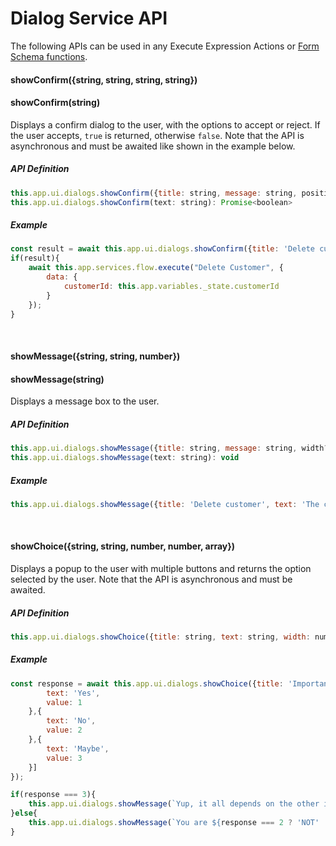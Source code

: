 # Dialog Service API

The following APIs can be used in any Execute Expression Actions or [Form Schema functions](../../../forms/formschemas/functions.md).

#### showConfirm({string, string, string, string})
#### showConfirm(string)

Displays a confirm dialog to the user, with the options to accept or reject. If the user accepts, `true` is returned, otherwise `false`. Note that the API is asynchronous and must be awaited like shown in the example below.  

##### API Definition

```javascript
this.app.ui.dialogs.showConfirm({title: string, message: string, positiveButtonText?: string, negativeButtonText?: string }) : Promise<boolean>
this.app.ui.dialogs.showConfirm(text: string): Promise<boolean>
```

##### Example

```javascript
const result = await this.app.ui.dialogs.showConfirm({title: 'Delete customer', text: 'Are you sure you want to delete this customer?'});
if(result){
    await this.app.services.flow.execute("Delete Customer", {
        data: {
            customerId: this.app.variables._state.customerId
        }
    });
}
```

<br/>

#### showMessage({string, string, number})
#### showMessage(string)

Displays a message box to the user.

##### API Definition

```javascript
this.app.ui.dialogs.showMessage({title: string, message: string, width?: number}) : void
this.app.ui.dialogs.showMessage(text: string): void
```

##### Example

```javascript
this.app.ui.dialogs.showMessage({title: 'Delete customer', text: 'The customer was deleted.'});
```

<br/>

#### showChoice({string, string, number, number, array})

Displays a popup to the user with multiple buttons and returns the option selected by the user. Note that the API is asynchronous and must be awaited.

##### API Definition

```javascript
this.app.ui.dialogs.showChoice({title: string, text: string, width: number, height: number, options: { text: string; value: any }[]}) : Promise<any>
```

##### Example

```javascript
const response = await this.app.ui.dialogs.showChoice({title: 'Important choice', text: 'Is pineapple OK on pizza?', options: [{
        text: 'Yes',
        value: 1
    },{
        text: 'No',
        value: 2
    },{
        text: 'Maybe',
        value: 3
    }]
});

if(response === 3){
    this.app.ui.dialogs.showMessage(`Yup, it all depends on the other ingredients.`);
}else{
    this.app.ui.dialogs.showMessage(`You are ${response === 2 ? 'NOT' : ''} a pineapple lover.`);
}

```
